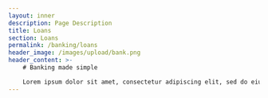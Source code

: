 ```yaml
---
layout: inner
description: Page Description
title: Loans
section: Loans
permalink: /banking/loans
header_image: /images/upload/bank.png
header_content: >- 
    # Banking made simple

    Lorem ipsum dolor sit amet, consectetur adipiscing elit, sed do eiusmod tempor incididunt ut labore et dolore magna aliqua. Ut enim ad minim veniam, quis nostrud exercitation ullamco laboris nisi ut aliquip ex ea commodo.
---
```

